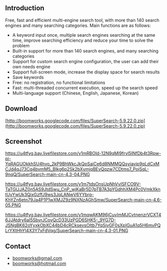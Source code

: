 ## Introduction ##

Free, fast and efficient multi-engine search tool, with more than 140 search engines and many searching categories. Main functions are as follows:

  * A keyword input once, multiple search engines searching at the same time, improve searching efficiency and reduce your time to solve the problem
  * Built-in support for more than 140 search engines, and many searching categories
  * Support for custom search engine configuration, the user can add their own needs engine
  * Support full-screen mode, increase the display space for search results
  * Save keywords
  * Free: no registration, no functional limitations
  * Fast: multi-threaded concurrent execution, speed up the search speed
  * Multi-language support (Chinese, English, Japanese, Korean)

## Download ##

[http://boomworks.googlecode.com/files/SuperSearch-5.9.22.0.zip](http://boomworks.googlecode.com/files/SuperSearch-5.9.22.0.zip)

## Screenshot ##

https://u4tfyg.bay.livefilestore.com/y1mRBOld-12N9qMl9frvl5lNfDb4t3Rpw-pi-YqRAGUOkkhSU4hvo_2kP9BhWkcJkQpSaiCe6d8NMMQQsyiavip9qLdCxMCJd4qJ73Cq4bvmM5_Blkg6p2Sk2bXymjqBEvQqzw7CDtms7_PojSqL-9nqQ/SuperSearch-main-cn-4.3-04.PNG

https://u4tfyg.bay.livefilestore.com/y1m7tdsOnsUpNhVvISFCO9V-TaTGlJJAZ0n5AS9JtdSwu_CnP_wjKaBr5D7pTB7A3pYGdhhXM4Pc0VmkXkntUyYwUk3QixGzffJ9ws3JqLANwV6YYbrp-KhYZn6etn79Ja4P1P1wXMJZ9z9NXNzAGhSmw/SuperSearch-main-cn-4.6-05.PNG

https://u4tfyg.bay.livefilestore.com/y1mqwAKM96jCuvlmMJCvtnenzrVCXT46JJAtdry6aI5SbvrJCovQcD33UzPGD6SHK5-_9YG7D-JSNgBK62oYyxkObXC44bD4cRCksevsOltb7YqSjvGF0sXpIGuA1q5H6mvPQLrYXtHhYl4X3Y7xFdVqg/SuperSearch-main-cn-4.3-01.PNG

## Contact ##
  * [boomworks@gmail.com](mailto:boomworks@gmail.com)
  * [boomworks@hotmail.com](mailto:boomworks@hotmail.com)